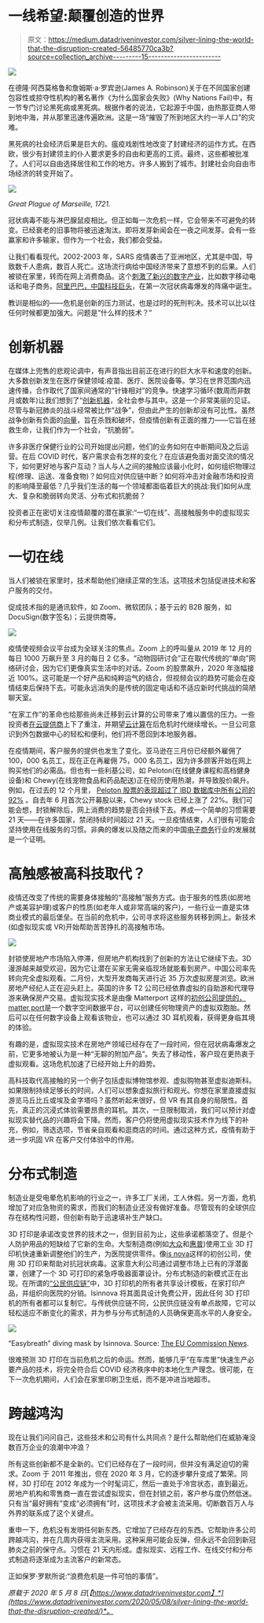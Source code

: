# 一线希望:颠覆创造的世界

> 原文：<https://medium.datadriveninvestor.com/silver-lining-the-world-that-the-disruption-created-56485770ca3b?source=collection_archive---------15----------------------->

![](img/45dbf034b46593b081eab1b3fb2517bd.png)

在德隆·阿西莫格鲁和詹姆斯·a·罗宾逊(James A. Robinson)关于在不同国家创建包容性或掠夺性机构的著名著作《为什么国家会失败》(Why Nations Fail)中，有一节专门讨论黑死病或黑死病。根据作者的说法，它起源于中国，由热那亚商人带到地中海，并从那里迅速传遍欧洲。这是一场“摧毁了所到地区大约一半人口”的灾难。

黑死病的社会经济后果是巨大的。瘟疫戏剧性地改变了封建经济的运作方式。在西欧，很少有封建领主的仆人要求更多的自由和更高的工资。最终，这些都被批准了。人们可以自由选择居住和工作的地方。许多人搬到了城市。封建社会向自由市场经济的转变开始了。

![](img/bf3dc47db30070093ca226e6a846a14b.png)

*Great Plague of Marseille, 1721.*

冠状病毒不能与淋巴腺鼠疫相比。但正如每一次危机一样，它会带来不可避免的转变。已经衰老的旧事物将被迅速淘汰。即将发芽新闻会在一夜之间发芽。会有一些赢家和许多输家，但作为一个社会，我们都会受益。

让我们看看现代。2002-2003 年，SARS 疫情袭击了亚洲地区，尤其是中国，导致数千人患病，数百人死亡。这场流行病给中国经济带来了意想不到的后果。人们被锁在家里，转而在网上消费商品。这个[刺激了新兴的数字产业](https://qz.com/662110/chinas-internet-got-a-strange-and-lasting-boost-from-the-sars-epidemic/)，比如数字移动电话和电子商务。[阿里巴巴，中国科技巨头](https://www.harpercollins.com/9780062413406/alibaba/)，在第一次冠状病毒爆发的阵痛中诞生。

教训是相似的——危机是创新的压力测试，也是过时的死刑判决。技术可以比以往任何时候都更加强大。问题是“什么样的技术？”

# 创新机器

在媒体上兜售的悲观论调中，有声音指出目前正在进行的巨大水平和速度的创新。大多数创新发生在医疗保健领域:疫苗、医疗、医院设备等。学习在世界范围内迅速传播，合作取代了国家间通常的“针锋相对”的竞争。快速学习循环(数周而非数月或数年)让我们想到了“[创新机器](https://www.youtube.com/watch?time_continue=2820&v=GckXys0RInw&feature=emb_logo)，全社会参与其中。这是一个非常美丽的见证。尽管与新冠肺炎的战斗经常被比作“战争”，但由此产生的创新却没有可比性。虽然战争创新有负面的[向量](https://www.datadriveninvestor.com/glossary/vector/)，旨在杀戮和破坏，但疫情创新有正面的推力——它旨在拯救生命，让我们作为一个社会，“抗脆弱”。

许多非医疗保健行业的公司开始提出问题，他们的业务如何在中断期间及之后运营。在后 COVID 时代，客户需求会有怎样的变化？在应该避免面对面交流的情况下，如何更好地与客户互动？当人与人之间的接触应该最小化时，如何组织物理过程(修理、运送、准备食物)？如何应对供应链中断？如何将冲击对金融市场和投资的影响降至最低？几乎我们生活的每一个领域都面临着巨大的挑战:我们如何从庞大、复杂和脆弱转向灵活、分布式和抗脆弱？

投资者正在密切关注疫情颠覆的潜在赢家:“一切在线”、高接触服务中的虚拟现实和分布式制造，仅举几例。让我们依次看看它们。

# 一切在线

当人们被锁在家里时，技术帮助他们继续正常的生活。这项技术包括促进技术和客户服务的交付。

促成技术指的是通讯软件，如 Zoom、微软团队；基于云的 B2B 服务，如 DocuSign(数字签名)；云提供商等。

![](img/40896aa1f2a2f81738c53e7403ac3a79.png)

疫情使视频会议平台成为全球关注的焦点。Zoom 上的呼叫量从 2019 年 12 月的每日 1000 万飙升至 3 月的每日 2 亿多。“动物园研讨会”正在取代传统的“单向”网络研讨会，因为它们更像真实生活中的对话。Zoom 的股票飙升，2020 年涨幅接近 100%。这可能是一个好产品和纯粹运气的结合，但视频会议的趋势可能会在疫情结束后保持下去。可能永远消失的是传统的固定电话和不适应新时代挑战的简陋聊天室。

“在家工作”的革命也给那些尚未迁移到云计算的公司带来了难以置信的压力。一些投资者[在云提供商](https://www.barrons.com/articles/25-tech-stocks-to-buy-for-a-post-coronavirus-world-51585343434)上下了重注，并期望[云计算](https://www.datadriveninvestor.com/glossary/cloud-computing/)在后危机时代继续增长。一旦公司意识到外包数据中心的轻松和便利，他们将不愿回到本地服务器。

在疫情期间，客户服务的提供也发生了变化。亚马逊在三月份已经额外雇佣了 100，000 名员工，现在正在再雇佣 75，000 名员工，因为许多顾客开始在网上购买他们的必需品。但也有一些利基公司，如 Peloton(在线健身课程和高档健身设备)和 Chewy(在线宠物食品和药品配送)正在经历使用热潮，并导致股价飙升。例如，在过去的 12 个月里， [Peloton 股票的表现超过了 IBD 数据库中所有公司的 92%](https://www.investors.com/how-to-invest/zoom-stock-peloton-hit-new-highs-coronavirus-stock-market-rally/) 。自去年 6 月首次公开募股以来，Chewy stock 已经上涨了 22%。我们可能会想，封锁解除后，网上消费的趋势是否会持续下去。养成一个简单的习惯需要 21 天——在许多国家，禁闭持续时间超过 21 天。一旦疫情结束，人们很有可能会坚持使用在线服务的习惯。非典的爆发以及随之而来的中国[电子商务](https://www.datadriveninvestor.com/glossary/e-commerce/)行业的发展就是一个证明。

# 高触感被高科技取代？

疫情还改变了传统的需要身体接触的“高接触”服务方式。由于服务的性质(如房地产或美容护理)或客户的性质(如老年人或非常高端的客户)，一些行业一直是实体商业模式的最后堡垒。在当前的危机中，公司寻求将这些服务转移到网上。新技术(如虚拟现实或 VR)开始帮助苦苦挣扎的高接触市场。

![](img/757811a031a71d7949ad3fea01e293cf.png)

封锁使房地产市场陷入停滞，但房地产机构找到了创新的方法让它继续下去。3D 漫游越来越受欢迎，因为它让潜在买家无需亲临现场就能看到房产。中国公司率先转向完全虚拟观看。二月份，大型开发商每天进行近 35 万次虚拟房屋浏览。欧洲房地产经纪人正在迎头赶上。英国的许多 T2 公司已经依靠虚拟的自助游和代理导游来确保房产交易。虚拟现实技术是由像 Matterport 这样的[初创公司提供的，matter port](https://www.dw.com/en/virtual-viewings-offer-hope-to-troubled-real-estate-market/a-53162144)是一个数字空间数据平台，可以创建任何物理资产的虚拟双胞胎。然后可以在任何数字设备上观看该物业，也可以通过 3D 耳机观看，获得更身临其境的体验。

有趣的是，虚拟现实技术在房地产领域已经存在了一段时间，但在冠状病毒爆发之前，它更多地被认为是一种“无聊的附加产品”。失去了移动性，客户现在更热衷于虚拟观看。这场危机加速了已经开始上升的趋势。

高科技取代高接触的另一个例子包括虚拟博物馆参观、虚拟购物甚至虚拟迪斯科。如果限制持续足够长的时间，人们可以想象虚拟旅行和观光。你想在家里直接虚拟游览马丘比丘或埃及金字塔吗？虽然听起来很好，但 VR 有其自身的局限性。首先，真正的沉浸式体验需要昂贵的耳机。其次，一旦限制取消，我们可以预计对虚拟现实替代品的兴趣将会下降。然而，客户仍将使用虚拟现实技术作为线下的补充，例如，筛选选项，节省亲自观看和逛商店的时间。通过这种方式，疫情有助于进一步巩固 VR 在客户交付体验中的作用。

# 分布式制造

制造业是受电晕危机影响的行业之一，许多工厂关闭，工人休假。另一方面，危机增加了对应急物资的需求，而我们的制造业还没有做好准备。尽管现有的全球供应存在结构性问题，但创新有助于迅速填补生产缺口。

3D 打印是承诺改变世界的技术之一，但到目前为止，这些承诺都落空了。但是个人防护用品的短缺给了它新的生命。大型制造商(例如[大众](https://www.volkswagenag.com/en/news/2020/04/volkswagen_3d_printing.html)和[惠普](https://www.themanufacturer.com/articles/how-3d-printing-is-helping-to-combat-coronavirus/))使用工业 3D 打印机快速重新调整他们的生产，为医院提供零件。像[is nova](https://www.isinnova.it/easy-covid19-eng/)这样的初创公司，使用 3D 打印来帮助对抗冠状病毒。这家意大利公司通过调整市场上已有的浮潜面罩，创建了一个 3D 可打印的紧急呼吸器面罩设计。分布式制造的新模式正在出现。在所谓的[“公民供应链”](https://www.bbc.co.uk/news/technology-52111522)中，3D 打印机的所有者共享设计模板，在家打印产品，并组织向医院的分销。Isinnova 将其面具设计免费公开，因此任何 3D 打印机的所有者都可以复制它。与传统供应链不同，公民供应链没有单点故障，它可以轻松适应不断变化的需求，并为参与分布式制造的人员确保更高水平的人身安全。

![](img/f1f3dab4691355e221b32b0b4186e530.png)

“Easybreath” diving mask by Isinnova. Source: [The EU Commission News](https://audiovisual.ec.europa.eu/en/photo/P-043392~2F00-06).

很难预测 3D 打印在当前危机之后的命运。然而，能够几乎“在车库里”快速生产必要产品的技术，将完全符合后 COVID 经济秩序中的本地化生产理念。很可能，在下一次危机期间，人们会在家里印刷卫生纸，而不是冲进当地超市。

# 跨越鸿沟

现在让我们问问自己，这些技术和公司有什么共同点？是什么帮助他们在威胁淹没数百万企业的浪潮中冲浪？

所有这些创新都不是全新的。它们已经存在了一段时间，但并没有满足迫切的需求。Zoom 于 2011 年推出，但在 2020 年 3 月，它的逐步攀升变成了繁荣。同样，3D 打印在 2012 年成为一个时髦词汇，然后一直处于冷宫状态，直到最近。房地产机构和零售商一直在尝试虚拟现实，但在封锁之前，客户参与度仍然低迷。只有当“最好拥有”变成“必须拥有”时，这项技术才会被主流采用。切断数百万人与外界的联系成了这个关键点。

重申一下，危机没有发明任何新东西。它增加了已经存在的东西。它帮助许多公司跨越鸿沟，并在几周内获得主流采用。这种采用可能会反弹，但永远不会回到新冠肺炎之前的保守点。习惯在 21 天内形成。虚拟现实、远程工作、在线交付和分布式制造将逐渐成为主流客户的新常态。

正如保罗·罗默所说:“浪费危机是一件可怕的事情”。

*原载于 2020 年 5 月 8 日*[*【https://www.datadriveninvestor.com】*](https://www.datadriveninvestor.com/2020/05/08/silver-lining-the-world-that-the-disruption-created/)*。*